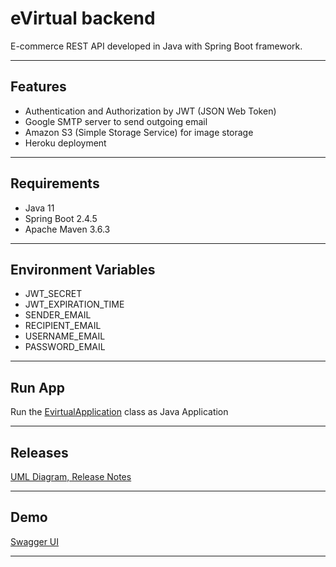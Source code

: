 # eVirtual backend
E-commerce REST API developed in Java with Spring Boot framework.

----------

## Features
- Authentication and Authorization by JWT (JSON Web Token)
- Google SMTP server to send outgoing email
- Amazon S3 (Simple Storage Service) for image storage
- Heroku deployment

----------

## Requirements
- Java 11
- Spring Boot 2.4.5
- Apache Maven 3.6.3 

----------

## Environment Variables
- JWT_SECRET
- JWT_EXPIRATION_TIME
- SENDER_EMAIL
- RECIPIENT_EMAIL
- USERNAME_EMAIL
- PASSWORD_EMAIL

----------

## Run App
Run the [EvirtualApplication][1] class as Java Application

----------

## Releases
[UML Diagram, Release Notes][2]

----------

## Demo
[Swagger UI][3]

----------

[1]: https://github.com/erebelo/evirtual-backend/blob/master/src/main/java/com/erebelo/evirtual/EvirtualApplication.java
[2]: https://github.com/erebelo/evirtual-backend/releases/tag/1.0.0
[3]: https://evirtual-api.herokuapp.com/swagger-ui.html